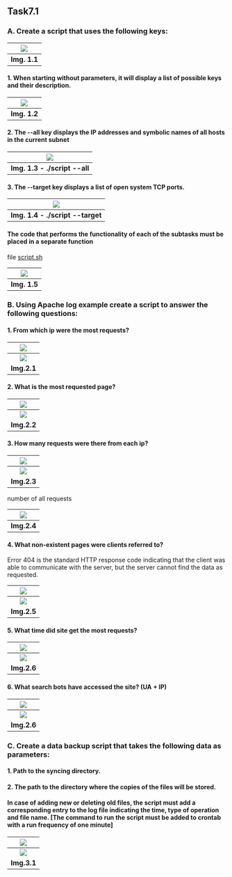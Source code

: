 ## Task7.1

### A. Create a script that uses the following keys:

| <img src = "screens/1_1.png"> |
| :---------------------------: |
|       <b> Img. 1.1</b>        |

#### 1. When starting without parameters, it will display a list of possible keys and their description.

| <img src = "screens/1_3.png"> |
| :---------------------------: |
|       <b> Img. 1.2 </b>       |

#### 2. The --all key displays the IP addresses and symbolic names of all hosts in the current subnet

|   <img src = "screens/1_5.png">   |
| :-------------------------------: |
| <b> Img. 1.3 - ./script --all</b> |

#### 3. The --target key displays a list of open system TCP ports.

|    <img src = "screens/1_4.png">     |
| :----------------------------------: |
| <b> Img. 1.4 - ./script --target</b> |

#### The code that performs the functionality of each of the subtasks must be placed in a separate function

file [script.sh](script.sh)

| <img src = "screens/1_2.png"> |
| :---------------------------: |
|       <b> Img. 1.5</b>        |

### B. Using Apache log example create a script to answer the following questions:

#### 1. From which ip were the most requests?

| <img src = "screens/2_1.png"> |
| :---------------------------: |
| <img src = "screens/2_2.png"> |
|        <b> Img.2.1</b>        |

#### 2. What is the most requested page?

| <img src = "screens/3_1.png"> |
| :---------------------------: |
| <img src = "screens/3_2.png"> |
|        <b> Img.2.2</b>        |

#### 3. How many requests were there from each ip?

| <img src = "screens/4_1.png"> |
| :---------------------------: |
| <img src = "screens/4_2.png"> |
|        <b> Img.2.3</b>        |

number of all requests

| <img src = "screens/4_3.png"> |
| :---------------------------: |
|        <b> Img.2.4</b>        |

#### 4. What non-existent pages were clients referred to?

Error 404 is the standard HTTP response code indicating that the client was able to communicate with the server, but the server cannot find the data as requested.

| <img src = "screens/5_1.png"> |
| :---------------------------: |
| <img src = "screens/5_2.png"> |
|        <b> Img.2.5</b>        |

#### 5. What time did site get the most requests?

| <img src = "screens/6_1.png"> |
| :---------------------------: |
| <img src = "screens/6_2.png"> |
|        <b> Img.2.6</b>        |

#### 6. What search bots have accessed the site? (UA + IP)

| <img src = "screens/7_1.png"> |
| :---------------------------: |
| <img src = "screens/7_2.png"> |
|        <b> Img.2.6</b>        |

### C. Create a data backup script that takes the following data as parameters:

#### 1. Path to the syncing directory.

#### 2. The path to the directory where the copies of the files will be stored.

#### In case of adding new or deleting old files, the script must add a corresponding entry to the log file indicating the time, type of operation and file name. [The command to run the script must be added to crontab with a run frequency of one minute]

| <img src = "screens/8_1.png"> |
| :---------------------------: |
| <img src = "screens/8_2.png"> |
|        <b> Img.3.1</b>        |

